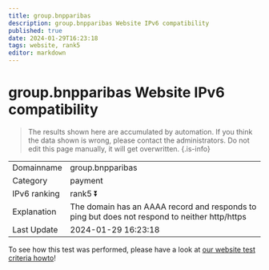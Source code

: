 ```yaml
---
title: group.bnpparibas
description: group.bnpparibas Website IPv6 compatibility
published: true
date: 2024-01-29T16:23:18
tags: website, rank5
editor: markdown
---
```


# group.bnpparibas Website IPv6 compatibility

> The results shown here are accumulated by automation. If you think the data shown is wrong, please contact the administrators. 
> Do not edit this page manually, it will get overwritten.
{.is-info}


|   |   |
| - | - |
| Domainname | group.bnpparibas
| Category | payment |
| IPv6 ranking | rank5 :arrow_double_down: |
| Explanation | The domain has an AAAA record and responds to ping but does not respond to neither http/https |
| Last Update | 2024-01-29 16:23:18 |

To see how this test was performed, please have a look at [our website test criteria howto](/howto/testcriteria/website)!

